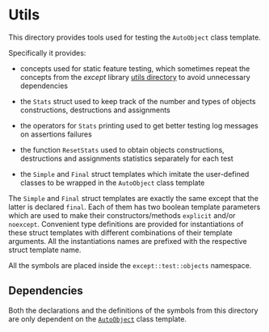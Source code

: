 # Utils

This directory provides tools used for testing the `AutoObject` class template.

Specifically it provides:

* concepts used for static feature testing, which sometimes repeat the concepts
  from the *except* library [utils directory](../../../utils) to avoid
  unnecessary dependencies

* the `Stats` struct used to keep track of the number and types of objects
  constructions, destructions and assignments

* the operators for `Stats` printing used to get better testing log messages
  on assertions failures

* the function `ResetStats` used to obtain objects constructions, destructions
  and assignments statistics separately for each test

* the `Simple` and `Final` struct templates which imitate the user-defined
  classes to be wrapped in the `AutoObject` class template

The `Simple` and `Final` struct templates are exactly the same except that
the latter is declared `final`. Each of them has two boolean template
parameters which are used to make their constructors/methods `explicit`
and/or `noexcept`. Convenient type definitions are provided for instantiations
of these struct templates with different combinations of their template
arguments. All the instantiations names are prefixed with the respective
struct template name.

All the symbols are placed inside the `except::test::objects` namespace.

## Dependencies

Both the declarations and the definitions of the symbols from this directory
are only dependent on the [`AutoObject`](../../auto.hpp) class template.
